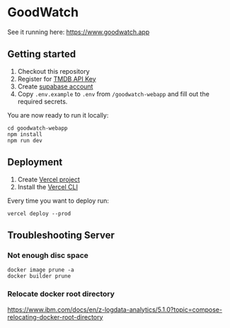 # GoodWatch

See it running here: https://www.goodwatch.app

## Getting started

1. Checkout this repository
2. Register for [TMDB API Key](https://developers.themoviedb.org/3/getting-started/introduction)
3. Create [supabase account](https://app.supabase.com/)
4. Copy `.env.example` to `.env` from `/goodwatch-webapp` and fill out the required secrets.

You are now ready to run it locally:
```shell
cd goodwatch-webapp
npm install
npm run dev
```

## Deployment

1. Create [Vercel project](https://vercel.com/dashboard)
2. Install the [Vercel CLI](https://vercel.com/docs/cli)

Every time you want to deploy run:
```shell
vercel deploy --prod
```


## Troubleshooting Server

### Not enough disc space
```
docker image prune -a
docker builder prune
```

### Relocate docker root directory
https://www.ibm.com/docs/en/z-logdata-analytics/5.1.0?topic=compose-relocating-docker-root-directory
